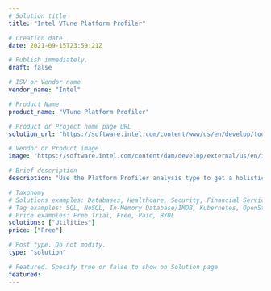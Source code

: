 ```yaml
---
# Solution title
title: "Intel VTune Platform Profiler"

# Creation date
date: 2021-09-15T23:59:21Z

# Publish immediately.
draft: false

# ISV or Vendor name
vendor_name: "Intel"

# Product Name
product_name: "VTune Platform Profiler"

# Product or Project home page URL
solution_url: "https://software.intel.com/content/www/us/en/develop/tools/oneapi/components/vtune-profiler.html"

# Vendor or Product image
image: "https://software.intel.com/content/dam/develop/external/us/en/images/memory2-753934.png"

# Brief description
description: "Use the Platform Profiler analysis type to get a holistic view of system behavior. Get insights into platform configuration, utilization, performance, and imbalance issues related to compute, memory, storage, IO and interconnects."

# Taxonomy
# Solutions examples: Databases, Healthcare, Security, Financial Services, Cloud Service Provider, Developer Libraries, Developer Tools, Operating Systems, etc...
# Tag examples: SQL, NoSQL, In-Memory Database/IMDB, Kubernetes, OpenStack, OpenShift, etc.
# Price examples: Free Trial, Free, Paid, BYOL
solutions: ["Utilities"]
price: ["Free"]

# Post type. Do not modify.
type: "solution"

# Featured. Specify true or false to show on Solution page
featured: 
---
```


<!--- Do not write any content here. The front matter is the only required information. --->
